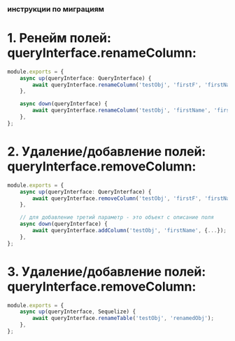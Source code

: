 ### инструкции по миграциям

# 1. Ренейм полей: queryInterface.renameColumn:

```ts
module.exports = {
    async up(queryInterface: QueryInterface) {
        await queryInterface.renameColumn('testObj', 'firstF', 'firstName');
    },

    async down(queryInterface) {
        await queryInterface.renameColumn('testObj', 'firstName', 'firstF');
    },
};
```

# 2. Удаление/добавление полей: queryInterface.removeColumn:
```ts
module.exports = {
    async up(queryInterface: QueryInterface) {
        await queryInterface.removeColumn('testObj', 'firstF', 'firstName');
    },

    // для добавление третий параметр - это объект с описание поля
    async down(queryInterface) {
        await queryInterface.addColumn('testObj', 'firstName', {...});
    },
};
```

# 3. Удаление/добавление полей: queryInterface.removeColumn:
```ts
module.exports = {
    async up(queryInterface, Sequelize) {
        await queryInterface.renameTable('testObj', 'renamedObj');
    },
};
```